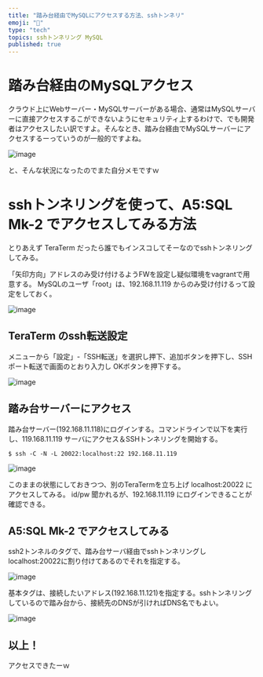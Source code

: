 ```yaml
---
title: "踏み台経由でMySQLにアクセスする方法、sshトンネリ"
emoji: "📝"
type: "tech"
topics: sshトンネリング MySQL
published: true
---
```


# 踏み台経由のMySQLアクセス
クラウド上にWebサーバー・MySQLサーバーがある場合、通常はMySQLサーバーに直接アクセスするこができないようにセキュリティ上するわけで、でも開発者はアクセスしたい訳ですよ。そんなとき、踏み台経由でMySQLサーバーにアクセスするーっていうのが一般的ですよね。

![image](https://qiita-image-store.s3.amazonaws.com/0/44540/637ddf86-64fe-8c44-ca68-6c3a157d6626.png)

と、そんな状況になったのでまた自分メモですｗ

# sshトンネリングを使って、A5:SQL Mk-2 でアクセスしてみる方法
とりあえず TeraTerm だったら誰でもインスコしてそーなのでsshトンネリングしてみる。

「矢印方向」アドレスのみ受け付けるようFWを設定し疑似環境をvagrantで用意する。
MySQLのユーザ「root」は、192.168.11.119 からのみ受け付けるって設定をしておく。

![image](https://qiita-image-store.s3.amazonaws.com/0/44540/943fcc4b-dcc3-6712-5df7-351c4496a1f2.png)

## TeraTerm のssh転送設定
メニューから「設定」-「SSH転送」を選択し押下、追加ボタンを押下し、SSHポート転送で画面のとおり入力し OKボタンを押下する。

![image](https://qiita-image-store.s3.amazonaws.com/0/44540/11227e0a-fadd-88e4-3ce9-3ef493940265.png)

## 踏み台サーバーにアクセス
踏み台サーバー(192.168.11.118)にログインする。コマンドラインで以下を実行し、119.168.11.119 サーバにアクセス＆SSHトンネリングを開始する。

```
$ ssh -C -N -L 20022:localhost:22 192.168.11.119
```

![image](https://qiita-image-store.s3.amazonaws.com/0/44540/c1a8c843-e33d-103e-95fa-49dcfa7f7bfa.png)

このままの状態にしておきつつ、別のTeraTermを立ち上げ localhost:20022 にアクセスしてみる。
id/pw 聞かれるが、192.168.11.119 にログインできることが確認できる。

## A5:SQL Mk-2 でアクセスしてみる
ssh2トンネルのタグで、踏み台サーバ経由でsshトンネリングしlocalhost:20022に割り付けてあるのでそれを指定する。

![image](https://qiita-image-store.s3.amazonaws.com/0/44540/4cb0755c-b00b-3e6b-2691-bbb2eb0ec250.png)

基本タグは、接続したいアドレス(192.168.11.121)を指定する。sshトンネリングしているので踏み台から、接続先のDNSが引ければDNS名でもよい。

![image](https://qiita-image-store.s3.amazonaws.com/0/44540/0850c110-90ed-c8a7-7c36-640e7c5b202f.png)

## 以上！
アクセスできたーｗ





